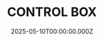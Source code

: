 ---
date: 2025-05-10T00:00:00.000Z
description: A secure enclosure built around the air conditioning controls at @binniwheats workplace.
draft: false
icon: 2025-05-10-control-box.webp
language: en
title: CONTROL BOX
link: https://www.google.com/search?q=air+conditioning&oq=air+conditioning&gs_lcrp=EgZjaHJvbWUyDwgAEEUYORixAxjJAxiABDIKCAEQABiSAxiABDIKCAIQABiSAxiABDIHCAMQABiABDIHCAQQABiABDINCAUQLhivARjHARiABDIHCAYQABiABDIHCAcQABiABDIHCAgQABiABDIHCAkQABiPAtIBCDI3NDZqMGo5qAIAsAIB&sourceid=chrome&ie=UTF-8
alt: A photo of a DIY enclosure constructed around air conditioning controls. It is all mounted on a white wall and the enclosure is constructed from wood and acrylic. 

---